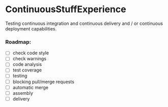 # ContinuousStuffExperience
Testing continuous integration and continuous delivery and / or continuous deployment capabilities.

### Roadmap:

- [ ] check code style
- [ ] check warnings
- [ ] code analysis
- [ ] test coverage
- [ ] testing
- [ ] blocking pull/merge requests
- [ ] automatic merge
- [ ] assembly
- [ ] delivery